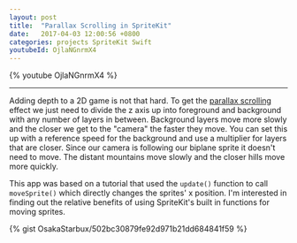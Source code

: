 ```yaml
---
layout: post
title:  "Parallax Scrolling in SpriteKit"
date:   2017-04-03 12:00:56 +0800
categories: projects SpriteKit Swift
youtubeId: OjlaNGnrmX4
---
```


{% youtube OjlaNGnrmX4 %}

***

Adding depth to a 2D game is not that hard. To get the [parallax scrolling](https://en.wikipedia.org/wiki/Parallax_scrolling#Example) effect we just need to divide the z axis up into foreground and background with any number of layers in between. Background layers move more slowly and the closer we get to the "camera" the faster they move. You can set this up with a reference speed for the background and use a multiplier for layers that are closer. Since our camera is following our biplane sprite it doesn't need to move. The distant mountains move slowly and the closer hills move more quickly.

This app was based on a tutorial that used the `update()` function to call `moveSprite()` which directly changes the sprites' x position. I'm interested in finding out the relative benefits of using SpriteKit's built in functions for moving sprites.

{% gist OsakaStarbux/502bc30879fe92d971b21dd684841f59 %}
